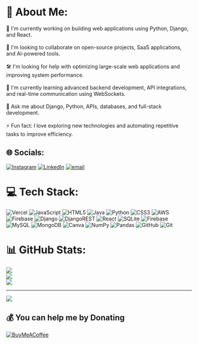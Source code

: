 # 💫 About Me:
🚀 I'm currently working on building web applications using Python, Django, and React.  <br><br>🤝 I'm looking to collaborate on open-source projects, SaaS applications, and AI-powered tools.  <br><br>🛠️ I'm looking for help with optimizing large-scale web applications and improving system performance.  <br><br>🌱 I'm currently learning advanced backend development, API integrations, and real-time communication using WebSockets.  <br><br>💬 Ask me about Django, Python, APIs, databases, and full-stack development.  <br><br>⚡ Fun fact: I love exploring new technologies and automating repetitive tasks to improve efficiency.


## 🌐 Socials:
[![Instagram](https://img.shields.io/badge/Instagram-%23E4405F.svg?logo=Instagram&logoColor=white)](https://instagram.com/kishannngupta) [![LinkedIn](https://img.shields.io/badge/Linkedin-%23E4405F.svg?logo=Linkedin&logoColor=blue)](https://www.linkedin.com/in/ravikishan-gupta-6086a1232/) [![email](https://img.shields.io/badge/Email-D14836?logo=gmail&logoColor=white)](mailto:061002kishan@gmail.com) 

# 💻 Tech Stack:
![Vercel](https://img.shields.io/badge/vercel-%23000000.svg?style=for-the-badge&logo=vercel&logoColor=white) ![JavaScript](https://img.shields.io/badge/javascript-%23323330.svg?style=for-the-badge&logo=javascript&logoColor=%23F7DF1E) ![HTML5](https://img.shields.io/badge/html5-%23E34F26.svg?style=for-the-badge&logo=html5&logoColor=white) ![Java](https://img.shields.io/badge/java-%23ED8B00.svg?style=for-the-badge&logo=openjdk&logoColor=white) ![Python](https://img.shields.io/badge/python-3670A0?style=for-the-badge&logo=python&logoColor=ffdd54) ![CSS3](https://img.shields.io/badge/css3-%231572B6.svg?style=for-the-badge&logo=css3&logoColor=white) ![AWS](https://img.shields.io/badge/AWS-%23FF9900.svg?style=for-the-badge&logo=amazon-aws&logoColor=white) ![Firebase](https://img.shields.io/badge/firebase-%23039BE5.svg?style=for-the-badge&logo=firebase) ![Django](https://img.shields.io/badge/django-%23092E20.svg?style=for-the-badge&logo=django&logoColor=white) ![DjangoREST](https://img.shields.io/badge/DJANGO-REST-ff1709?style=for-the-badge&logo=django&logoColor=white&color=ff1709&labelColor=gray) ![React](https://img.shields.io/badge/react-%2320232a.svg?style=for-the-badge&logo=react&logoColor=%2361DAFB) ![SQLite](https://img.shields.io/badge/sqlite-%2307405e.svg?style=for-the-badge&logo=sqlite&logoColor=white) ![Firebase](https://img.shields.io/badge/firebase-a08021?style=for-the-badge&logo=firebase&logoColor=ffcd34) ![MySQL](https://img.shields.io/badge/mysql-4479A1.svg?style=for-the-badge&logo=mysql&logoColor=white) ![MongoDB](https://img.shields.io/badge/MongoDB-%234ea94b.svg?style=for-the-badge&logo=mongodb&logoColor=white) ![Canva](https://img.shields.io/badge/Canva-%2300C4CC.svg?style=for-the-badge&logo=Canva&logoColor=white) ![NumPy](https://img.shields.io/badge/numpy-%23013243.svg?style=for-the-badge&logo=numpy&logoColor=white) ![Pandas](https://img.shields.io/badge/pandas-%23150458.svg?style=for-the-badge&logo=pandas&logoColor=white) ![GitHub](https://img.shields.io/badge/github-%23121011.svg?style=for-the-badge&logo=github&logoColor=white) ![Git](https://img.shields.io/badge/git-%23F05033.svg?style=for-the-badge&logo=git&logoColor=white)
# 📊 GitHub Stats:
![](https://github-readme-stats.vercel.app/api?username=kishan0610&theme=dark&hide_border=false&include_all_commits=true&count_private=true)<br/>
![](https://github-readme-streak-stats.herokuapp.com/?user=kishan0610&theme=dark&hide_border=false)<br/>
![](https://github-readme-stats.vercel.app/api/top-langs/?username=kishan0610&theme=dark&hide_border=false&include_all_commits=true&count_private=true&layout=compact)

---
[![](https://visitcount.itsvg.in/api?id=kishan0610&icon=0&color=0)](https://visitcount.itsvg.in)

  ## 💰 You can help me by Donating
  [![BuyMeACoffee](https://img.shields.io/badge/Buy%20Me%20a%20Coffee-ffdd00?style=for-the-badge&logo=buy-me-a-coffee&logoColor=black)](https://buymeacoffee.com/https://buymeacoffee.com/kishan02) 

  
<!-- Proudly created with GPRM ( https://gprm.itsvg.in ) -->
